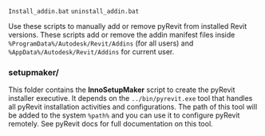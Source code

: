 `Install_addin.bat`
`uninstall_addin.bat`

Use these scripts to manually add or remove pyRevit from installed Revit versions. These scripts add or remove the addin manifest files inside `%ProgramData%/Autodesk/Revit/Addins` (for all users) and `%AppData%/Autodesk/Revit/Addins` for current user.

### setupmaker/

This folder contains the **InnoSetupMaker** script to create the pyRevit installer executive. It depends on the `../bin/pyrevit.exe` tool that handles all pyRevit installation activities and configurations. The path of this tool will be added to the system `%path%` and you can use it to configure pyRevit remotely. See pyRevit docs for full documentation on this tool.
